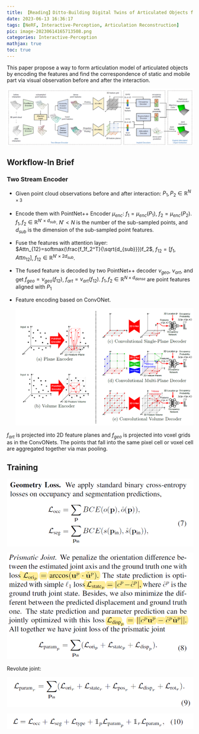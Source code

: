 ```yaml
---
title: 【Reading】Ditto-Building Digital Twins of Articulated Objects from Interaction
date: 2023-06-13 16:36:17
tags: [NeRF, Interactive-Perception, Articulation Reconstruction]
pic: image-20230614165713508.png
categories: Interactive-Perception
mathjax: true
toc: true
---
```


This paper propose a way to form articulation model of articulated objects by encoding the features and find the correspondence of static and mobile part via visual observation before and after the interaction.

<!-- more -->

![image-20230616163010066](ditto/image-20230616163010066.png)

## Workflow-In Brief

### Two Stream Encoder

- Given point cloud observations before and after interaction: $P_1,P_2 \in \mathbb R^{N\times 3}$
- Encode them with PointNet++ Encoder $\mu_{enc}$: $f_1=\mu_{enc}(P_1)$, $f_2=\mu_{enc}(P_2)$. $f_1,f_2\in \mathbb R^{N'\times d_{sub}}$. $N'<N$ is the number of the sub-sampled points, and $d_{sub}$ is the dimension of the sub-sampled point features.

- Fuse the features with attention layer: $Attn_{12}=softmax(\frac{f_1f_2^T}{\sqrt{d_{sub}}})f_2$, $f_{12}=[f_1,Attn_{12}]$, $f_{12}\in \mathbb R^{N'\times 2 d_{sub}}$.

- The fused feature is decoded by two PointNet++ decoder $\nu_{geo}$, $\nu_{art}$, and get $f_{geo}=\nu_{geo}(f_{12})$, $f_{art}=\nu_{art}(f_{12})$. $f_1,f_2\in \mathbb R^{N\times{d_{dense}}}$ are point features aligned with $P_1$

- Feature encoding based on ConvONet.

  ![image-20230616183619689](ditto/image-20230616183619689.png)

$f_{art}$ is projected into 2D feature planes and $f_{geo}$ is projected into voxel grids as in the ConvONets. The points that fall into the same pixel cell or voxel cell are aggregated together via max pooling.



## Training 

![image-20230616185216164](ditto/image-20230616185216164.png)

![image-20230616185327505](ditto/image-20230616185327505.png)

Revolute joint:

![image-20230616185351385](ditto/image-20230616185351385.png)

![image-20230616185433598](ditto/image-20230616185433598.png)

